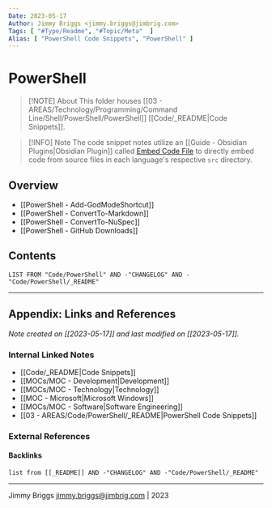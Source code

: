 ```yaml
---
Date: 2023-05-17
Author: Jimmy Briggs <jimmy.briggs@jimbrig.com>
Tags: [ "#Type/Readme", "#Topic/Meta"  ]
Alias: [ "PowerShell Code Snippets", "PowerShell" ]
---
```


# PowerShell

> [!NOTE] About
> This folder houses [[03 - AREAS/Technology/Programming/Command Line/Shell/PowerShell/PowerShell]] [[Code/_README|Code Snippets]].

> [!INFO] Note
> The code snippet notes utilize an [[Guide - Obsidian Plugins|Obsidian Plugin]] called [Embed Code File](https://github.com/almariah/embed-code-file/) to directly embed code from source files in each language's respective `src` directory.

## Overview

- [[PowerShell - Add-GodModeShortcut]]
- [[PowerShell - ConvertTo-Markdown]]
- [[PowerShell - ConvertTo-NuSpec]]
- [[PowerShell - GitHub Downloads]]

## Contents

```dataview
LIST FROM "Code/PowerShell" AND -"CHANGELOG" AND -"Code/PowerShell/_README"
```

***

## Appendix: Links and References

*Note created on [[2023-05-17]] and last modified on [[2023-05-17]].*

### Internal Linked Notes

- [[Code/_README|Code Snippets]]
- [[MOCs/MOC - Development|Development]]
- [[MOCs/MOC - Technology|Technology]]
- [[MOC - Microsoft|Microsoft Windows]]
- [[MOCs/MOC - Software|Software Engineering]]
- [[03 - AREAS/Code/PowerShell/_README|PowerShell Code Snippets]]


### External References

#### Backlinks

```dataview
list from [[_README]] AND -"CHANGELOG" AND -"Code/PowerShell/_README"
```


***

Jimmy Briggs <jimmy.briggs@jimbrig.com> | 2023


